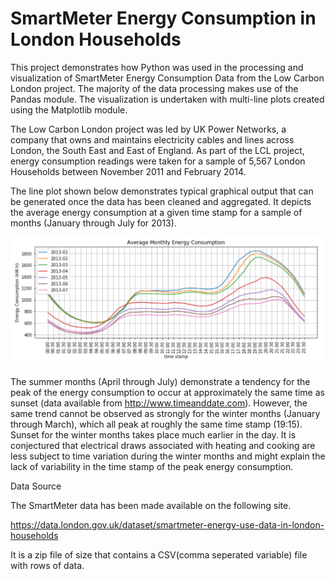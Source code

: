 # SmartMeter Energy Consumption in London Households

This project demonstrates how Python was used in the processing and visualization of SmartMeter Energy Consumption Data from the Low Carbon London project. The majority of the data processing makes use of the Pandas module. The visualization is undertaken with multi-line plots created using the Matplotlib module.

The Low Carbon London project was led by UK Power Networks, a company that owns and maintains electricity cables and lines across London, the South East and East of England. As part of the LCL project, energy consumption readings were taken for a sample of 5,567 London Households between November 2011 and February 2014.

The line plot shown below demonstrates typical graphical output that can be generated once the data has been cleaned and aggregated. It depicts the average energy consumption at a given time stamp for a sample of months (January through July for 2013).

![Average monthly energy consumption during a typical day](https://raw.githubusercontent.com/JerryGreenough/SmartMeter-Energy-Consumption-Data-in-London-Households/master/MonthlyAverage.png)

The summer months (April through July) demonstrate a tendency for the peak of the energy consumption to occur at approximately the same time as sunset (data available from http://www.timeanddate.com). However, the same trend cannot be observed as strongly for the winter months (January through March), which all peak at roughly the same time stamp (19:15). Sunset for the winter months takes place much earlier in the day. It is conjectured that electrical draws associated with heating and cooking are less subject to time variation during the winter months and might explain the lack of variability in the time stamp of the peak energy consumption.

Data Source

The SmartMeter data has been made available on the following site.

https://data.london.gov.uk/dataset/smartmeter-energy-use-data-in-london-households

It is a zip file of size that contains a CSV(comma seperated variable) file with rows of data.

